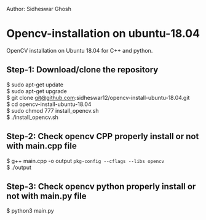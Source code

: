 Author: Sidheswar Ghosh
# Opencv-installation on ubuntu-18.04
  OpenCV installation on Ubuntu 18.04 for C++ and python.   
  
## Step-1: Download/clone the repository
  $ sudo apt-get update  
  $ sudo apt-get upgrade  
  $ git clone git@github.com:sidheswar12/opencv-install-ubuntu-18.04.git  
  $ cd opencv-install-ubuntu-18.04  
  $ sudo chmod 777 install_opencv.sh  
  $ ./install_opencv.sh  
  
## Step-2: Check opencv CPP properly install or not with main.cpp file  
  $ g++ main.cpp -o output `pkg-config --cflags --libs opencv`  
  $ ./output  

## Step-3: Check opencv python properly install or not with main.py file  
  $ python3 main.py  
